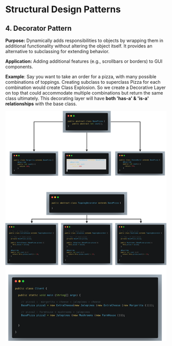 # Structural Design Patterns

## 4. Decorator Pattern
**Purpose:** Dynamically adds responsibilities to objects by wrapping them in additional functionality without altering the object itself. It provides an alternative to subclassing for extending behavior.

**Application:** Adding additional features (e.g., scrollbars or borders) to GUI components.

**Example**: Say you want to take an order for a pizza, with many possible combinations of toppings. Creating subclass to superclass Pizza for each combination would create Class Explosion. So we create a Decorative Layer on top that could accommodate multiple combinations but return the same class ultimately.
This decorating layer will have **both 'has-a' & 'is-a' relationships** with the base class.

![Decorator Design Pattern](../images/decorator-design-pattern.png)

<br></br>
